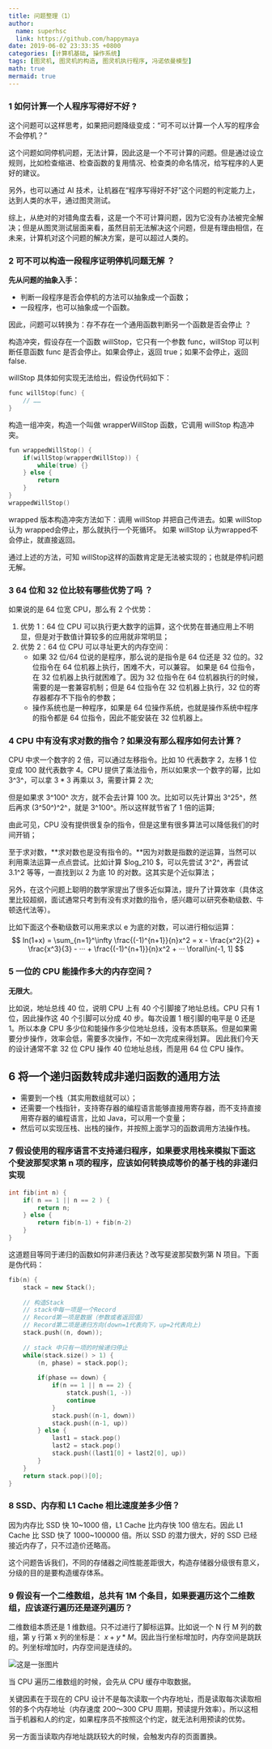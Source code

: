 ```yaml
---
title: 问题整理（1）
author:
  name: superhsc
  link: https://github.com/happymaya
date: 2019-06-02 23:33:35 +0800
categories: [计算机基础, 操作系统]
tags: [图灵机, 图灵机的构造, 图灵机执行程序, 冯诺依曼模型]
math: true
mermaid: true
---
```


### 1 如何计算一个人程序写得好不好 ?

这个问题可以这样思考，如果把问题降级变成：“可不可以计算一个人写的程序会不会停机？”

这个问题如同停机问题，无法计算，因此这是一个不可计算的问题。但是通过设立规则，比如检查缩进、检查函数的复用情况、检查类的命名情况，给写程序的人更好的建议。

另外，也可以通过 AI 技术，让机器在“程序写得好不好”这个问题的判定能力上，达到人类的水平，通过图灵测试。

综上，从绝对的对错角度去看，这是一个不可计算问题，因为它没有办法被完全解决；但是从图灵测试层面来看，虽然目前无法解决这个问题，但是有理由相信，在未来，计算机对这个问题的解决方案，是可以超过人类的。



### 2 可不可以构造一段程序证明停机问题无解 ？

**先从问题的抽象入手：**

- 判断一段程序是否会停机的方法可以抽象成一个函数；
- 一段程序，也可以抽象成一个函数。

因此，问题可以转换为：存不存在一个通用函数判断另一个函数是否会停止 ？

构造冲突，假设存在一个函数 willStop，它只有一个参数 func，willStop 可以判断任意函数 func 是否会停止。如果会停止，返回 true；如果不会停止，返回 false.

willStop 具体如何实现无法给出，假设伪代码如下：

```c++
func willStop(func) {
    // ……
}
```

构造一组冲突，构造一个叫做 wrapperWillStop 函数，它调用 willStop 构造冲突。

```c++
fun wrappedWillStop() {
    if(willStop(wrapperdWillStop)) {
        while(true) {}
    } else {
        return
    }
}
wrappedWillStop()
```

wrapped 版本构造冲突方法如下：调用 willStop 并把自己传进去。如果 willStop认为 wrapped会停止，那么就执行一个死循环。 如果 willStop 认为wrapped不会停止，就直接返回。

通过上述的方法，可知 willStop这样的函数肯定是无法被实现的；也就是停机问题无解。





### 3 64 位和 32 位比较有哪些优势了吗 ？

如果说的是 64 位宽 CPU，那么有 2 个优势：

1. 优势 1：64 位 CPU 可以执行更大数字的运算，这个优势在普通应用上不明显，但是对于数值计算较多的应用就非常明显；
2. 优势 2：64 位 CPU 可以寻址更大的内存空间：
   - 如果 32 位/64 位说的是程序，那么说的是指令是 64 位还是 32 位的。32 位指令在 64 位机器上执行，困难不大，可以兼容。 如果是 64 位指令，在 32 位机器上执行就困难了。因为 32 位指令在 64 位机器执行的时候，需要的是一套兼容机制；但是 64 位指令在 32 位机器上执行，32 位的寄存器都存不下指令的参数；
   - 操作系统也是一种程序，如果是 64 位操作系统，也就是操作系统中程序的指令都是 64 位指令，因此不能安装在 32 位机器上。



### 4 CPU 中有没有求对数的指令？如果没有那么程序如何去计算？

CPU 中求一个数字的 2 倍，可以通过左移指令。比如 10 代表数字 2，左移 1 位变成 100 就代表数字 4。CPU 提供了乘法指令，所以如果求一个数字的幂，比如 3^3^，可以拿 $3 * 3$ 再乘以 3，需要计算 2 次;

但是如果求 3^100^ 次方，就不会去计算 100 次。比如可以先计算出 3^25^，然后再求 (3^50^)^2^，就是 3^100^。所以这样就节省了 1 倍的运算;

由此可见，CPU 没有提供很复杂的指令，但是这里有很多算法可以降低我们的时间开销；

至于求对数，**求对数也是没有指令的。**因为对数是指数的逆运算，当然可以利用乘法运算一点点尝试。比如计算 $log_210 $，可以先尝试 3^2^，再尝试 3.1^2 等等，一直找到以 2 为底 10 的对数。这其实是个近似算法；

另外，在这个问题上聪明的数学家提出了很多近似算法，提升了计算效率（具体这里比较超纲，面试通常只考到有没有求对数的指令，感兴趣可以研究泰勒级数、牛顿迭代法等）。

比如下面这个泰勒级数可以用来求以 e 为底的对数，可以进行相似运算：
$$
ln(1+x) = \sum_{n=1}^\infty \frac{(-1)^{n+1}}{n}x^2 = x - \frac{x^2}{2} + \frac{x^3}{3} - ··· + \frac{(-1)^{n+1}}{n}x^2 + ···    \forall\in(-1, 1]
$$

### 5 一位的 CPU 能操作多大的内存空间？

**无限大**。

比如说，地址总线 40 位，说明 CPU 上有 40 个引脚接了地址总线。CPU 只有 1 位，因此操作这 40 个引脚可以分成 40 步。每次设置 1 根引脚的电平是 0 还是 1。所以本身 CPU 多少位和能操作多少位地址总线，没有本质联系。但是如果需要分步操作，效率会低，需要多次操作，不如一次完成来得划算。 因此我们今天的设计通常不拿 32 位 CPU 操作 40 位地址总线，而是用 64 位 CPU 操作。



## 6 将一个递归函数转成非递归函数的通用方法

- 需要到一个栈（其实用数组就可以）；
- 还需要一个栈指针，支持寄存器的编程语言能够直接用寄存器，而不支持直接用寄存器的编程语言，比如 Java，可以用一个变量；
- 然后可以实现压栈、出栈的操作，并按照上面学习的函数调用方法操作栈。

### 7 假设使用的程序语言不支持递归程序，如果要求用栈来模拟下面这个斐波那契求第 n 项的程序，应该如何转换成等价的基于栈的非递归实现

```c++
int fib(int n) {
    if( n == 1 || n == 2 ) {
        return n;
    } else {
        return fib(n-1) + fib(n-2)
    }
}
```

这道题目等同于递归的函数如何非递归表达？改写斐波那契数列第 N 项目。下面是伪代码：

```c++
fib(n) {
    stack = new Stack();
    
    // 构造Stack
    // stack中每一项是一个Record
    // Record第一项是数据（参数或者返回值）
    // Record第二项是递归方向(down=1代表向下，up=2代表向上)
    stack.push((n, down));
    
    // stack 中只有一项的时候递归停止
    while(stack.size() > 1) {
        (n, phase) = stack.pop();
        
        if(phase == down) {
            if(n == 1 || n == 2) {
                statck.push(1, -))
                continue
            }
            stack.push((n-1, down))
            stack.push((n-1, up))
        } else {
            last1 = stack.pop()
            last2 = stack.pop()
            stack.push((last1[0] + last2[0], up))
        }
    }
    return stack.pop()[0];
}
```



### 8 SSD、内存和 L1 Cache 相比速度差多少倍？

因为内存比 SSD 快 10~1000 倍，L1 Cache 比内存快 100 倍左右。因此 L1 Cache 比 SSD 快了 1000~100000 倍。所以 SSD 的潜力很大，好的 SSD 已经接近内存了，只不过造价还略高。

这个问题告诉我们，不同的存储器之间性能差距很大，构造存储器分级很有意义，分级的目的是要构造缓存体系。



### 9 假设有一个二维数组，总共有 1M 个条目，如果要遍历这个二维数组，应该逐行遍历还是逐列遍历？

二维数组本质还是 1 维数组。只不过进行了脚标运算。比如说一个 N 行 M 列的数组，第 y 行第 x 列的坐标是： $x + y * M$。因此当行坐标增加时，内存空间是跳跃的。列坐标增加时，内存空间是连续的。

![这是一张图片](https://maxpixelton.github.io/images/assert/os/thinking-0501.png)

当 CPU 遍历二维数组的时候，会先从 CPU 缓存中取数据。

关键因素在于现在的 CPU 设计不是每次读取一个内存地址，而是读取每次读取相邻的多个内存地址（内存速度 200～300 CPU 周期，预读提升效率）。所以这相当于机器和人的约定，如果程序员不按照这个约定，就无法利用预读的优势。

另一方面当读取内存地址跳跃较大的时候，会触发内存的页面置换。
